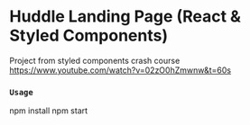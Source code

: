 # Huddle Landing Page (React & Styled Components)
Project from styled components crash course https://www.youtube.com/watch?v=02zO0hZmwnw&t=60s

### `Usage`
npm install
npm start
